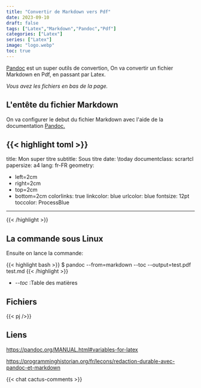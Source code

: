 ```yaml
---
title: "Convertir de Markdown vers Pdf"
date: 2023-09-10
draft: false
tags: ["Latex","Markdown","Pandoc","Pdf"]
categories: ["Latex"]
series: ["Latex"]
image: "logo.webp"
toc: true
---
```

[Pandoc](https://pandoc.org/) est un super outils de convertion, On va convertir un fichier Markdown en Pdf, en passant par Latex.

*Vous avez les fichiers en bas de la page.*

## L'entête du fichier Markdown
On va configurer le debut du fichier Markdown avec l'aide de la documentation [Pandoc.](https://pandoc.org/MANUAL.html#variables-for-latex)

{{< highlight toml >}}
---
title: Mon super titre
subtitle: Sous titre
date: \today 
documentclass: scrartcl
papersize: a4
lang: fr-FR
geometry:
- left=2cm
- right=2cm
- top=2cm
- bottom=2cm
colorlinks: true
linkcolor: blue
urlcolor: blue
fontsize: 12pt
toccolor: ProcessBlue
---
{{< /highlight >}}

## La commande sous Linux
Ensuite on lance la commande:

{{< highlight bash >}}
$ pandoc --from=markdown   --toc  --output=test.pdf test.md
{{< /highlight >}}

- *--toc* :Table des matières


## Fichiers
{{< pj />}}

## Liens
https://pandoc.org/MANUAL.html#variables-for-latex

https://programminghistorian.org/fr/lecons/redaction-durable-avec-pandoc-et-markdown

{{< chat cactus-comments >}}
